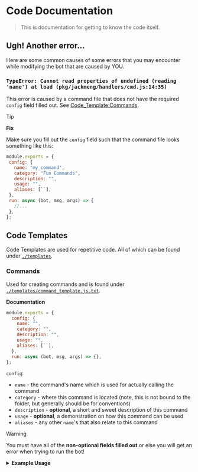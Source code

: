 # Code Documentation

> This is documentation for getting to know the code itself.

## Ugh! Another error...

Here are some common causes of some errors that you may encounter while modifying the bot that are caused by YOU.

### `TypeError: Cannot read properties of undefined (reading 'name') at load (pkg/jackmeng/handlers/cmd.js:14:35)`

This error is caused by a command file that does not have the required `config` field filled out. See [Code_Template:Commands](#commands).

> [!TIP]
>
> **Fix**
>
> Make sure you fill out the `config` field such that the command file looks something like this:
>
> ```js
> module.exports = {
>  config: {
>    name: "my_command",
>    category: "Fun Commands",
>    description: "",
>    usage: "",
>    aliases: [``],
>  },
>  run: async (bot, msg, args) => {
>    //...
>  },
> };
> ```


## Code Templates

Code Templates are used for repetitive code. All of which can be found under [`./templates`](./templates/).

### Commands

Used for creating commands and is found under [`./templates/command_template.js.txt`](./templates/command_template.js.txt).

**Documentation**

```js
module.exports = {
  config: {
    name: "",
    category: "",
    description: "",
    usage: "",
    aliases: [``],
  },
  run: async (bot, msg, args) => {},
};
```

`config`:
* `name` - the command's name which is used for actually calling the command
* `category` - where this command is located (note, this is not bound to the folder, but generally should be for conventions)
* `description` - **optional**, a short and sweet description of this command
* `usage` - **optional**, a demonstration on how this command can be used
* `aliases` - any other `name`'s that also relate to this command

> [!WARNING]
> You must have all of the **non-optional fields filled out** or else you will get an error when trying to run the bot!

<details>

<summary>
<strong>Example Usage</strong>
</summary>

Source: [`./pkg/jackmeng/commands/utils/ping.js`](./pkg/jackmeng/commands/utils/ping.js)

```js
const { EmbedBuilder, messageLink } = require("discord.js");
const colors = require("../../../../configs/colors.json");
const app = require("../../../../configs/bot.json");
const ping = require("latenz");

module.exports = {
  config: {
    name: "ping",
    category: "Utility",
    description: "Perform a latency test",
    usage: app.strings.arguments_null,
    aliases: [],
  },
  run: async (bot, msg, args) => {
    msg.channel.send("Playing ping pong... :ping_pong:").then((m) => {
      let client = Date.now() - msg.createdTimestamp;
      let api = Math.round(bot.ws.ping);
      m.edit(
        (client <= app.internals.green_ping
          ? ":green_circle:"
          : client > app.internals.green_ping &&
            client <= app.internals.yellow_ping
          ? ":yellow_circle:"
          : ":red_circle:") +
          " **Client Latency:** " +
          client +
          "ms" +
          "\n" +
          (api <= app.internals.green_ping
            ? ":green_circle:"
            : api > app.internals.green_ping && api <= app.internals.yellow_ping
            ? ":yellow_circle:"
            : ":red_circle:") +
          " **API Latency:** " +
          api +
          "ms\n"
      );
      msg.channel
        .send("Playing ping pong with Bessie... :ping_pong:")
        .then((x) => {
          const l = new ping();
          l.measure("usaco.org").then((xr) => {
            let result = parseInt(xr[0].time);
            let response = parseInt(xr[2].time);
            x.edit(
              (result <= app.internals.green_ping
                ? ":green_circle:"
                : result > app.internals.green_ping &&
                  result <= app.internals.yellow_ping
                ? ":yellow_circle:"
                : ":red_circle:") +
                " **USACO Gateway [DNS_LOOKUP]:** " +
                result +
                "ms\n" +
                (response <= app.internals.green_ping
                  ? ":green_circle:"
                  : response > app.internals.green_ping &&
                    response <= app.internals.yellow_ping
                  ? ":yellow_circle:"
                  : ":red_circle:") +
                " **USACO Gateway [HOST_RESPONSE]:** " +
                response +
                "ms"
            );
          });
        });
    });
  },
};
```

</details>
